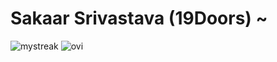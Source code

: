 <!--
**19Doors/19Doors** is a ✨ _special_ ✨ repository because its `README.md` (this file) appears on your GitHub profile.

Here are some ideas to get you started:

- 🔭 I’m currently working on ...
- 🌱 I’m currently learning ...
- 👯 I’m looking to collaborate on ...
- 🤔 I’m looking for help with ...
- 💬 Ask me about ...
- 📫 How to reach me: ...
- 😄 Pronouns: ...
- ⚡ Fun fact: ...
-->
# Sakaar Srivastava (19Doors) ~

<img src="https://github-readme-streak-stats.herokuapp.com/?user=19Doors&theme=tokyonight" alt="mystreak"/>
<img src="https://github-readme-stats.vercel.app/api/top-langs?username=19Doors&show_icons=true&locale=en&layout=compact&theme=chartreuse-dark" alt="ovi" />